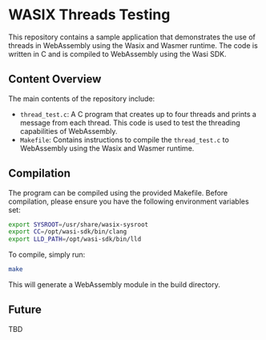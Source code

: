 # WASIX Threads Testing

This repository contains a sample application that demonstrates the use of threads in WebAssembly using the Wasix and Wasmer runtime. The code is written in C and is compiled to WebAssembly using the Wasi SDK.

## Content Overview

The main contents of the repository include:

- `thread_test.c`: A C program that creates up to four threads and prints a message from each thread. This code is used to test the threading capabilities of WebAssembly.
- `Makefile`: Contains instructions to compile the `thread_test.c` to WebAssembly using the Wasix and Wasmer runtime.

## Compilation

The program can be compiled using the provided Makefile. Before compilation, please ensure you have the following environment variables set:

```bash
export SYSROOT=/usr/share/wasix-sysroot
export CC=/opt/wasi-sdk/bin/clang
export LLD_PATH=/opt/wasi-sdk/bin/lld
```

To compile, simply run:
```bash
make
```

This will generate a WebAssembly module in the build directory.

## Future

TBD
